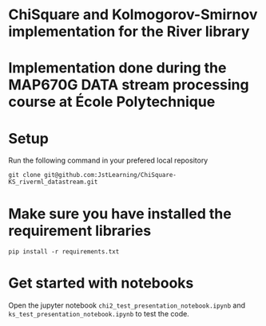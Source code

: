 # ChiSquare and Kolmogorov-Smirnov implementation for the River library
# Implementation done during the MAP670G DATA stream processing course at École Polytechnique

# Setup
Run the following command in your prefered local repository

`git clone git@github.com:JstLearning/ChiSquare-KS_riverml_datastream.git`

# Make sure you have installed the requirement libraries

`pip install -r requirements.txt`


# Get started with notebooks
Open the jupyter notebook `chi2_test_presentation_notebook.ipynb` and `ks_test_presentation_notebook.ipynb` to test the code.
